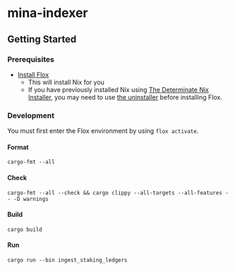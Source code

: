 # mina-indexer

## Getting Started

### Prerequisites

- [Install Flox](https://flox.dev/docs/install-flox/)
  - This will install Nix for you
  - If you have previously installed Nix using [The Determinate Nix Installer](https://github.com/DeterminateSystems/nix-installer#the-determinate-nix-installer), you may need to use [the uninstaller](https://github.com/DeterminateSystems/nix-installer#uninstalling) before installing Flox.

### Development

You must first enter the Flox environment by using `flox activate`.

#### Format

`cargo-fmt --all`

#### Check

`cargo-fmt --all --check && cargo clippy --all-targets --all-features -- -D warnings`

#### Build

`cargo build`

#### Run

`cargo run --bin ingest_staking_ledgers`
